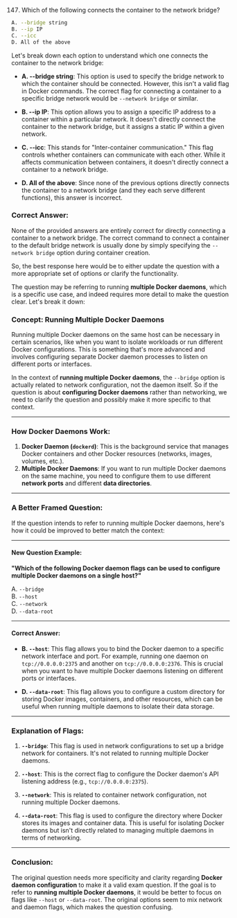 147. Which of the following connects the container to the network bridge?
```sh
A. --bridge string
B. --ip IP
C. --icc
D. All of the above
```

Let's break down each option to understand which one connects the container to the network bridge:

- **A. --bridge string**: This option is used to specify the bridge network to which the container should be connected. However, this isn't a valid flag in Docker commands. The correct flag for connecting a container to a specific bridge network would be `--network bridge` or similar.

- **B. --ip IP**: This option allows you to assign a specific IP address to a container within a particular network. It doesn't directly connect the container to the network bridge, but it assigns a static IP within a given network.

- **C. --icc**: This stands for "Inter-container communication." This flag controls whether containers can communicate with each other. While it affects communication between containers, it doesn't directly connect a container to a network bridge.

- **D. All of the above**: Since none of the previous options directly connects the container to a network bridge (and they each serve different functions), this answer is incorrect.

### Correct Answer:
None of the provided answers are entirely correct for directly connecting a container to a network bridge. The correct command to connect a container to the default bridge network is usually done by simply specifying the `--network bridge` option during container creation.

So, the best response here would be to either update the question with a more appropriate set of options or clarify the functionality.




The question may be referring to running **multiple Docker daemons**, which is a specific use case, and indeed requires more detail to make the question clear. Let's break it down:

### Concept: Running Multiple Docker Daemons
Running multiple Docker daemons on the same host can be necessary in certain scenarios, like when you want to isolate workloads or run different Docker configurations. This is something that's more advanced and involves configuring separate Docker daemon processes to listen on different ports or interfaces.

In the context of **running multiple Docker daemons**, the `--bridge` option is actually related to network configuration, not the daemon itself. So if the question is about **configuring Docker daemons** rather than networking, we need to clarify the question and possibly make it more specific to that context.

---

### How Docker Daemons Work:
1. **Docker Daemon (`dockerd`)**: This is the background service that manages Docker containers and other Docker resources (networks, images, volumes, etc.).
2. **Multiple Docker Daemons**: If you want to run multiple Docker daemons on the same machine, you need to configure them to use different **network ports** and different **data directories**.

---

### A Better Framed Question:
If the question intends to refer to running multiple Docker daemons, here's how it could be improved to better match the context:

---

#### New Question Example:
**"Which of the following Docker daemon flags can be used to configure multiple Docker daemons on a single host?"**

A. `--bridge`  
B. `--host`  
C. `--network`  
D. `--data-root`  

---

#### Correct Answer:
- **B. `--host`**: This flag allows you to bind the Docker daemon to a specific network interface and port. For example, running one daemon on `tcp://0.0.0.0:2375` and another on `tcp://0.0.0.0:2376`. This is crucial when you want to have multiple Docker daemons listening on different ports or interfaces.

- **D. `--data-root`**: This flag allows you to configure a custom directory for storing Docker images, containers, and other resources, which can be useful when running multiple daemons to isolate their data storage.

---

### Explanation of Flags:

1. **`--bridge`**: This flag is used in network configurations to set up a bridge network for containers. It's not related to running multiple Docker daemons.
   
2. **`--host`**: This is the correct flag to configure the Docker daemon's API listening address (e.g., `tcp://0.0.0.0:2375`).
   
3. **`--network`**: This is related to container network configuration, not running multiple Docker daemons.
   
4. **`--data-root`**: This flag is used to configure the directory where Docker stores its images and container data. This is useful for isolating Docker daemons but isn't directly related to managing multiple daemons in terms of networking.

---

### Conclusion:
The original question needs more specificity and clarity regarding **Docker daemon configuration** to make it a valid exam question. If the goal is to refer to **running multiple Docker daemons**, it would be better to focus on flags like `--host` or `--data-root`. The original options seem to mix network and daemon flags, which makes the question confusing.
